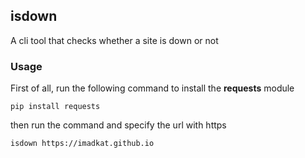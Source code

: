 ## isdown

A cli tool that checks whether a site is down or not

### Usage

First of all, run the following command to install the **requests** module

```
pip install requests
```

then run the command and specify the url with https

```
isdown https://imadkat.github.io
```
